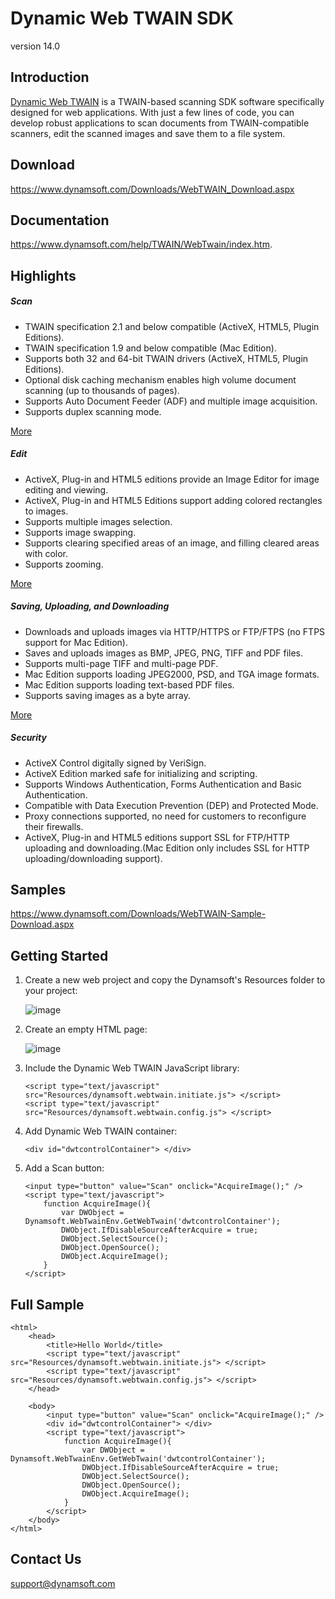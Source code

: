 Dynamic Web TWAIN SDK
=========
version 14.0

Introduction
-----------

[Dynamic Web TWAIN][1] is a TWAIN-based scanning SDK software specifically designed for web applications. With just a few lines of code, you can develop robust applications to scan documents from TWAIN-compatible scanners, edit the scanned images and save them to a file system.

Download
-----------
https://www.dynamsoft.com/Downloads/WebTWAIN_Download.aspx

Documentation
--------------

https://www.dynamsoft.com/help/TWAIN/WebTwain/index.htm.

Highlights
-----------

##### Scan
* TWAIN specification 2.1 and below compatible (ActiveX, HTML5, Plugin Editions).
* TWAIN specification 1.9 and below compatible (Mac Edition).
* Supports both 32 and 64-bit TWAIN drivers (ActiveX, HTML5, Plugin Editions).
* Optional disk caching mechanism enables high volume document scanning (up to thousands of pages).
* Supports Auto Document Feeder (ADF) and multiple image acquisition.
* Supports duplex scanning mode.

[More][2]

##### Edit
* ActiveX, Plug-in and HTML5 editions provide an Image Editor for image editing and viewing.
* ActiveX, Plug-in and HTML5 Editions support adding colored rectangles to images.
* Supports multiple images selection.
* Supports image swapping.
* Supports clearing specified areas of an image, and filling cleared areas with color.
* Supports zooming.

[More][2]

##### Saving, Uploading, and Downloading
* Downloads and uploads images via HTTP/HTTPS or FTP/FTPS (no FTPS support for Mac Edition).
* Saves and uploads images as BMP, JPEG, PNG, TIFF and PDF files.
* Supports multi-page TIFF and multi-page PDF.
* Mac Edition supports loading JPEG2000, PSD, and TGA image formats.
* Mac Edition supports loading text-based PDF files.
* Supports saving images as a byte array.

[More][2]

##### Security
* ActiveX Control digitally signed by VeriSign.
* ActiveX Edition marked safe for initializing and scripting.
* Supports Windows Authentication, Forms Authentication and Basic Authentication.
* Compatible with Data Execution Prevention (DEP) and Protected Mode.
* Proxy connections supported, no need for customers to reconfigure their firewalls.
* ActiveX, Plug-in and HTML5 editions support SSL for FTP/HTTP uploading and downloading.(Mac Edition only includes SSL for HTTP uploading/downloading support).

Samples
-------
https://www.dynamsoft.com/Downloads/WebTWAIN-Sample-Download.aspx

Getting Started
---------------------------------
1. Create a new web project and copy the Dynamsoft's Resources folder to your project:

    ![image](https://www.dynamsoft.com/Support/DWTGuide/Documents/res/Images/ResourcesFolder.png)
2. Create an empty HTML page:

    ![image](https://www.dynamsoft.com/Support/DWTGuide/Documents/res/Images/ResourcesAndHTML.png)
3. Include the Dynamic Web TWAIN JavaScript library:

    ```
    <script type="text/javascript" src="Resources/dynamsoft.webtwain.initiate.js"> </script>
    <script type="text/javascript" src="Resources/dynamsoft.webtwain.config.js"> </script>
    ```
4. Add Dynamic Web TWAIN container:

    ```
    <div id="dwtcontrolContainer"> </div>
    ```

5. Add a Scan button:

    ```
    <input type="button" value="Scan" onclick="AcquireImage();" />
    <script type="text/javascript"> 
        function AcquireImage(){
            var DWObject = Dynamsoft.WebTwainEnv.GetWebTwain('dwtcontrolContainer');
            DWObject.IfDisableSourceAfterAcquire = true;
            DWObject.SelectSource();
            DWObject.OpenSource();
            DWObject.AcquireImage();
        }
    </script>
    ```

Full Sample
----------

```
<html>  
    <head>    
        <title>Hello World</title>
        <script type="text/javascript" src="Resources/dynamsoft.webtwain.initiate.js"> </script>
        <script type="text/javascript" src="Resources/dynamsoft.webtwain.config.js"> </script>
    </head>

    <body>
        <input type="button" value="Scan" onclick="AcquireImage();" />
        <div id="dwtcontrolContainer"> </div>
        <script type="text/javascript"> 
            function AcquireImage(){
                var DWObject = Dynamsoft.WebTwainEnv.GetWebTwain('dwtcontrolContainer');
                DWObject.IfDisableSourceAfterAcquire = true;
                DWObject.SelectSource();
                DWObject.OpenSource();
                DWObject.AcquireImage();
            }
        </script>
    </body>  
</html>
```

Contact Us
-------
support@dynamsoft.com

[1]:https://www.dynamsoft.com/Products/WebTWAIN_Overview.aspx
[2]:https://www.dynamsoft.com/Products/WebTWAIN_Features.aspx
